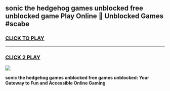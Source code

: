 
## sonic the hedgehog games unblocked free unblocked game Play Online 👋 Unblocked Games #scabe
<h3>
<a href="https://premium.freeplayer.one?title=sonic_the_hedgehog_games_unblocked_free&ref=21F">CLICK TO PLAY</a></h3>
<hr>

<h3>
<a href="https://premium.freeplayer.one?title=sonic_the_hedgehog_games_unblocked_free&ref=21F">CLICK 2 PLAY</a>
  
</h3>

<a href="https://premium.freeplayer.one?title=sonic_the_hedgehog_games_unblocked_free&ref=21F/"><img src="https://clearcache.store/games.png"></a>


**sonic the hedgehog games unblocked free games unblocked: Your Gateway to Fun and Accessible Online Gaming**
